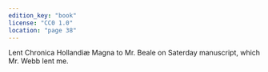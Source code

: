 ```yaml
---
edition_key: "book"
license: "CC0 1.0"
location: "page 38"
---
```

Lent Chronica
Hollandiæ Magna to Mr. Beale on Saterday manuscript, which Mr.
Webb lent me.
